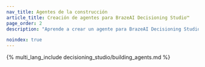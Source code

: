 ```yaml
---
nav_title: Agentes de la construcción
article_title: Creación de agentes para BrazeAI Decisioning Studio™
page_order: 2
description: "Aprende a crear un agente para BrazeAI Decisioning Studio™, para que puedas automatizar la experimentación personalizada y optimizar resultados como conversiones, retención o ingresos, sin pruebas A/B manuales."

noindex: true
---
```


{% multi_lang_include decisioning_studio/building_agents.md %}
